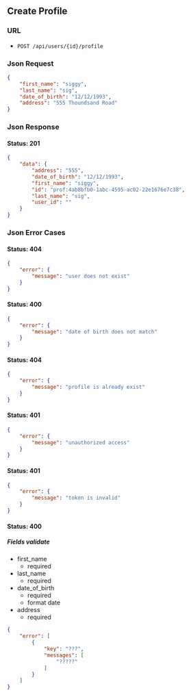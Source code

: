 ## Create Profile

### URL
- ```POST /api/users/{id}/profile```

### Json Request
```json
{
	"first_name": "siggy",
	"last_name": "sig",
	"date_of_birth": "12/12/1993",
	"address": "555 Thoundsand Road"
}
```

### Json Response

#### Status: 201

```json
{
    "data": {
        "address": "555",
        "date_of_birth": "12/12/1993",
        "first_name": "siggy",
        "id": "prof:4ab8bfb0-1abc-4595-ac02-22e1676e7c38",
        "last_name": "sig",
        "user_id": ""
    }
}
```

### Json Error Cases

#### Status: 404

```json
{
    "error": {
        "message": "user does not exist"
    }
}
```

#### Status: 400

```json
{
    "error": {
        "message": "date of birth does not match"
    }
}
```

#### Status: 404

```json
{
    "error": {
        "message": "profile is already exist"
    }
}
```

#### Status: 401

```json
{
    "error": {
        "message": "unauthorized access"
    }
}
```

#### Status: 401

```json
{
    "error": {
        "message": "token is invalid"
    }
}
```

#### Status: 400

##### Fields validate

- first_name
    - required
- last_name
    - required
- date_of_birth
    - required
    - format date
- address
    - required

```json
{
    "error": [
        {
            "key": "???",
            "messages": [
                "?????"
            ]
        }
    ]
}